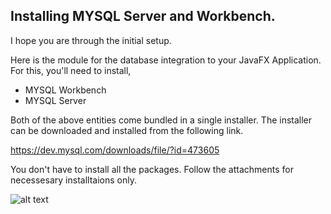 
## Installing MYSQL Server and Workbench.

I hope you are through the initial setup.

Here is the module for the database integration to your JavaFX Application.
For this, you'll need to install,
* MYSQL Workbench
* MYSQL Server

Both of the above entities come bundled in a single installer.
The installer can be downloaded and installed from the following link.

https://dev.mysql.com/downloads/file/?id=473605

You don't have to install all the packages.
Follow the attachments for necessesary installtaions only.

![alt text](C:\Users\ZIYAD\Pictures\Screenshots\ScreenShot00295.png)
